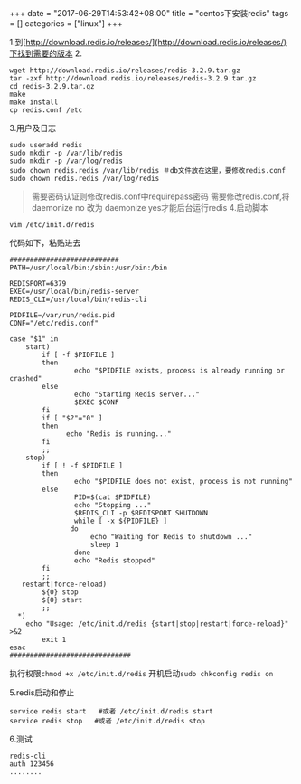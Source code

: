 +++
date = "2017-06-29T14:53:42+08:00"
title = "centos下安装redis"
tags = []
categories = ["linux"]
+++

1.到[http://download.redis.io/releases/](http://download.redis.io/releases/)下找到需要的版本
2.
```
wget http://download.redis.io/releases/redis-3.2.9.tar.gz
tar -zxf http://download.redis.io/releases/redis-3.2.9.tar.gz
cd redis-3.2.9.tar.gz
make
make install
cp redis.conf /etc
```


3.用户及日志
```
sudo useradd redis  
sudo mkdir -p /var/lib/redis  
sudo mkdir -p /var/log/redis  
sudo chown redis.redis /var/lib/redis ＃db文件放在这里，要修改redis.conf  
sudo chown redis.redis /var/log/redis
```

>需要密码认证则修改redis.conf中requirepass密码
>需要修改redis.conf,将 daemonize no 改为 daemonize yes才能后台运行redis
4.启动脚本
```
vim /etc/init.d/redis
```
代码如下，粘贴进去
```
###########################  
PATH=/usr/local/bin:/sbin:/usr/bin:/bin  
     
REDISPORT=6379  
EXEC=/usr/local/bin/redis-server  
REDIS_CLI=/usr/local/bin/redis-cli  
     
PIDFILE=/var/run/redis.pid  
CONF="/etc/redis.conf"  
     
case "$1" in  
    start)  
        if [ -f $PIDFILE ]  
        then  
                echo "$PIDFILE exists, process is already running or crashed"  
        else  
                echo "Starting Redis server..."  
                $EXEC $CONF  
        fi  
        if [ "$?"="0" ]   
        then  
              echo "Redis is running..."  
        fi  
        ;;  
    stop)  
        if [ ! -f $PIDFILE ]  
        then  
                echo "$PIDFILE does not exist, process is not running"  
        else  
                PID=$(cat $PIDFILE)  
                echo "Stopping ..."  
                $REDIS_CLI -p $REDISPORT SHUTDOWN  
                while [ -x ${PIDFILE} ]  
               do  
                    echo "Waiting for Redis to shutdown ..."  
                    sleep 1  
                done  
                echo "Redis stopped"  
        fi  
        ;;  
   restart|force-reload)  
        ${0} stop  
        ${0} start  
        ;;  
  *)  
    echo "Usage: /etc/init.d/redis {start|stop|restart|force-reload}" >&2  
        exit 1  
esac  
##############################  
```

执行权限`chmod +x /etc/init.d/redis`
开机启动`sudo chkconfig redis on`

5.redis启动和停止
```
service redis start   #或者 /etc/init.d/redis start  
service redis stop   #或者 /etc/init.d/redis stop  
```

6.测试
```
redis-cli
auth 123456
........
```